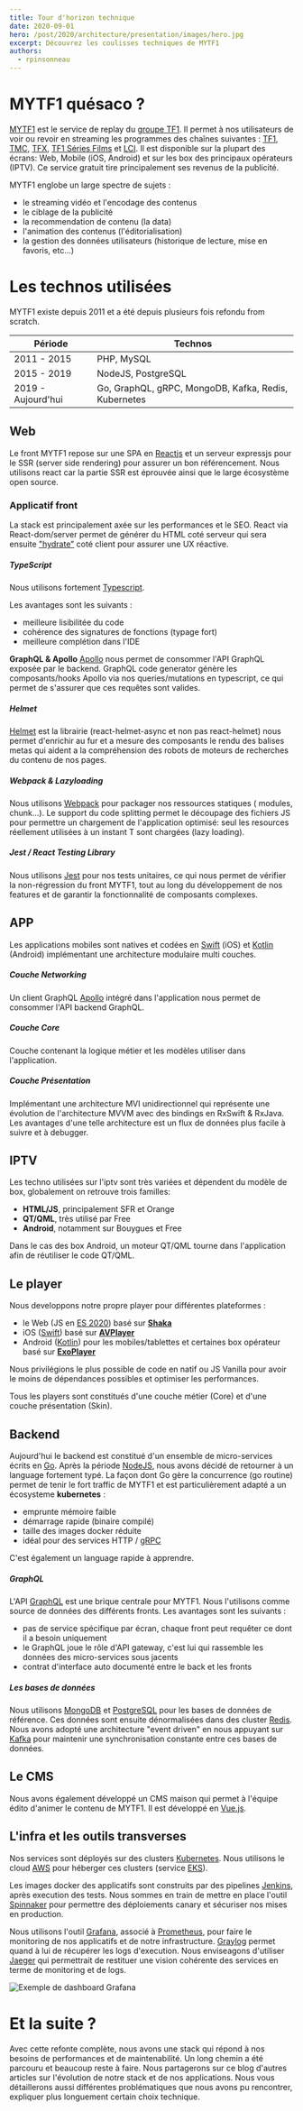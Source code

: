 ```yaml
---
title: Tour d'horizon technique
date: 2020-09-01
hero: /post/2020/architecture/presentation/images/hero.jpg
excerpt: Découvrez les coulisses techniques de MYTF1
authors:
  - rpinsonneau
---
```


# MYTF1 quésaco ?

[MYTF1](https://www.tf1.fr/) est le service de replay du [groupe TF1](https://www.groupe-tf1.fr). Il permet à nos utilisateurs de voir ou revoir en streaming les programmes des chaînes suivantes : [TF1](https://www.tf1.fr/tf1), [TMC](https://www.tf1.fr/tmc), [TFX](https://www.tf1.fr/tfx), [TF1 Séries Films](https://www.tf1.fr/tf1-series-films) et [LCI](https://www.lci.fr/). Il est disponible sur la plupart des écrans: Web, Mobile (iOS, Android) et sur les box des principaux opérateurs (IPTV). Ce service gratuit tire principalement ses revenus de la publicité.

MYTF1 englobe un large spectre de sujets :

- le streaming vidéo et l'encodage des contenus
- le ciblage de la publicité
- la recommendation de contenu (la data)
- l'animation des contenus (l'éditorialisation)
- la gestion des données utilisateurs (historique de lecture, mise en favoris, etc...)

# Les technos utilisées

MYTF1 existe depuis 2011 et a été depuis plusieurs fois refondu from scratch.

| Période            | Technos                                              |
| ------------------ | ---------------------------------------------------- |
| 2011 - 2015        | PHP, MySQL                                           |
| 2015 - 2019        | NodeJS, PostgreSQL                                   |
| 2019 - Aujourd'hui | Go, GraphQL, gRPC, MongoDB, Kafka, Redis, Kubernetes |

## Web

Le front MYTF1 repose sur une SPA en [Reactjs](https://fr.reactjs.org) et un serveur expressjs pour le SSR (server side rendering) pour assurer un bon référencement. Nous utilisons react car la partie SSR est éprouvée ainsi que le large écosystème open source.

### Applicatif front

La stack est principalement axée sur les performances et le SEO. React via React-dom/server permet de générer du HTML coté serveur qui sera ensuite ["hydrate"](https://fr.reactjs.org/docs/react-dom.html#hydrate) coté client pour assurer une UX réactive.

##### TypeScript
Nous utilisons fortement [Typescript](https://www.typescriptlang.org).

Les avantages sont les suivants :
- meilleure lisibilitée du code
- cohérence des signatures de fonctions (typage fort)
- meilleure complétion dans l'IDE

**GraphQL & Apollo**
[Apollo](https://www.apollographql.com) nous permet de consommer l'API GraphQL exposée par le backend.
GraphQL code generator génère les composants/hooks Apollo via nos queries/mutations en typescript, ce qui permet de s'assurer que ces requêtes sont valides.

##### Helmet
[Helmet](https://github.com/staylor/react-helmet-async) est la librairie (react-helmet-async et non pas react-helmet) nous permet d'enrichir au fur et a mesure des composants le rendu des balises metas qui aident a la compréhension des robots de moteurs de recherches du contenu de nos pages.

##### Webpack & Lazyloading
Nous utilisons [Webpack](https://webpack.js.org) pour packager nos ressources statiques ( modules, chunk...). Le support du code splitting permet le découpage des fichiers JS pour permettre un chargement de l'application optimisé: seul les resources réellement utilisées à un instant T sont chargées (lazy loading).

##### Jest / React Testing Library
Nous utilisons [Jest](https://jestjs.io) pour nos tests unitaires, ce qui nous permet de vérifier la non-régression du front MYTF1, tout au long du développement de nos features et de garantir la fonctionnalité de composants complexes.

## APP

Les applications mobiles sont natives et codées en [Swift](https://swift.org) (iOS) et [Kotlin](https://kotlinlang.org) (Android) implémentant une architecture modulaire multi couches.

##### Couche Networking
Un client GraphQL [Apollo](https://github.com/apollographql/apollo-ios) intégré dans l'application nous permet de consommer l'API backend GraphQL.

##### Couche Core
Couche contenant la logique métier et les modèles utiliser dans l'application.

##### Couche Présentation
Implémentant une architecture MVI unidirectionnel qui représente une évolution de l'architecture MVVM avec des bindings en RxSwift & RxJava. Les avantages d'une telle architecture est un flux de données plus facile à suivre et à debugger.


## IPTV

Les techno utilisées sur l'iptv sont très variées et dépendent du modèle de box, globalement on retrouve trois familles:

- **HTML/JS**, principalement SFR et Orange
- **QT/QML**, très utilisé par Free
- **Android**, notamment sur Bouygues et Free

Dans le cas des box Android, un moteur QT/QML tourne dans l'application afin de réutiliser le code QT/QML.

## Le player

Nous developpons notre propre player pour différentes plateformes :

- le Web (JS en [ES 2020](https://www.ecma-international.org/ecma-262/)) basé sur **[Shaka](https://github.com/google/shaka-player)**
- iOS ([Swift](https://swift.org)) basé sur **[AVPlayer](https://developer.apple.com/documentation/avfoundation/avplayer)**
- Android ([Kotlin](https://kotlinlang.org)) pour les mobiles/tablettes et certaines box opérateur basé sur **[ExoPlayer](https://exoplayer.dev)**

Nous privilégions le plus possible de code en natif ou JS Vanilla pour avoir le moins de dépendances possibles et optimiser les performances.

Tous les players sont constitués d'une couche métier (Core) et d'une couche présentation (Skin).

## Backend

Aujourd'hui le backend est constitué d'un ensemble de micro-services écrits en [Go](https://golang.org). Après la période [NodeJS](https://nodejs.org/), nous avons décidé de retourner à un language fortement typé. La façon dont Go gère la concurrence (go routine) permet de tenir le fort traffic de MYTF1 et est particulièrement adapté a un écosysteme **kubernetes** :

- emprunte mémoire faible
- démarrage rapide (binaire compilé)
- taille des images docker réduite
- idéal pour des services HTTP / [gRPC](https://grpc.io)

C'est également un language rapide à apprendre.

##### GraphQL

L'API [GraphQL](https://graphql.org) est une brique centrale pour MYTF1. Nous l'utilisons comme source de données des différents fronts. Les avantages sont les suivants :

- pas de service spécifique par écran, chaque front peut requêter ce dont il a besoin uniquement
- le GraphQL joue le rôle d'API gateway, c'est lui qui rassemble les données des micro-services sous jacents
- contrat d'interface auto documenté entre le back et les fronts

##### Les bases de données

Nous utilisons [MongoDB](https://www.mongodb.com) et [PostgreSQL](https://www.postgresql.org) pour les bases de données de référence.
Ces données sont ensuite dénormalisées dans des cluster [Redis](https://redis.io). Nous avons adopté une architecture "event driven" en nous appuyant sur [Kafka](https://kafka.apache.org) pour maintenir une synchronisation constante entre ces bases de données.

## Le CMS

Nous avons également développé un CMS maison qui permet à l'équipe édito d'animer le contenu de MYTF1. Il est développé en [Vue.js](https://vuejs.org).

## L'infra et les outils transverses

Nos services sont déployés sur des clusters [Kubernetes](https://kubernetes.io/). Nous utilisons le cloud [AWS](https://aws.amazon.com/) pour héberger ces clusters (service [EKS](https://aws.amazon.com/eks/)).

Les images docker des applicatifs sont construits par des pipelines [Jenkins](https://www.jenkins.io/), après execution des tests.
Nous sommes en train de mettre en place l'outil [Spinnaker](https://spinnaker.io/) pour permettre des déploiements canary et sécuriser nos mises en production.

Nous utilisons l'outil [Grafana](https://grafana.com), associé à [Prometheus](https://prometheus.io), pour faire le monitoring de nos applicatifs et de notre infrastructure. [Graylog](https://www.graylog.org) permet quand à lui de récupérer les logs d'execution. Nous enviseagons d'utiliser [Jaeger](https://www.jaegertracing.io) qui permettrait de restituer une vision cohérente des services en terme de monitoring et de logs.

![Exemple de dashboard Grafana](images/grafana-graphql.png "Exemple de dashboard Grafana")

# Et la suite ?

Avec cette refonte complète, nous avons une stack qui répond à nos besoins de performances et de maintenabilité. Un long chemin a été parcouru et beaucoup reste à faire. Nous partagerons sur ce blog d'autres articles sur l'évolution de notre stack et de nos applications.
Nous vous détaillerons aussi différentes problématiques que nous avons pu rencontrer, expliquer plus longuement certain choix technique.
